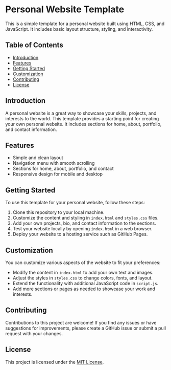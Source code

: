 # Personal Website Template

This is a simple template for a personal website built using HTML, CSS, and JavaScript. It includes basic layout structure, styling, and interactivity.

## Table of Contents

- [Introduction](#introduction)
- [Features](#features)
- [Getting Started](#getting-started)
- [Customization](#customization)
- [Contributing](#contributing)
- [License](#license)

## Introduction

A personal website is a great way to showcase your skills, projects, and interests to the world. This template provides a starting point for creating your own personal website. It includes sections for home, about, portfolio, and contact information.

## Features

- Simple and clean layout
- Navigation menu with smooth scrolling
- Sections for home, about, portfolio, and contact
- Responsive design for mobile and desktop

## Getting Started

To use this template for your personal website, follow these steps:

1. Clone this repository to your local machine.
2. Customize the content and styling in `index.html` and `styles.css` files.
3. Add your own projects, bio, and contact information to the sections.
4. Test your website locally by opening `index.html` in a web browser.
5. Deploy your website to a hosting service such as GitHub Pages.

## Customization

You can customize various aspects of the website to fit your preferences:

- Modify the content in `index.html` to add your own text and images.
- Adjust the styles in `styles.css` to change colors, fonts, and layout.
- Extend the functionality with additional JavaScript code in `script.js`.
- Add more sections or pages as needed to showcase your work and interests.

## Contributing

Contributions to this project are welcome! If you find any issues or have suggestions for improvements, please create a GitHub issue or submit a pull request with your changes.

## License

This project is licensed under the [MIT License](LICENSE).
